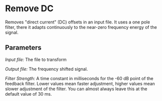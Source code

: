 # Remove DC

Removes "direct current" (DC) offsets in an input file. It uses a one pole filter,
there it adapts continuously to the near-zero frequency energy of the signal.

## Parameters

_Input file:_ The file to transform

_Output file:_ The frequency shifted signal.

_Filter Strength:_ A time constant in milliseconds for the -60 dB point of the
feedback filter. Lower values mean faster adjustment, higher values mean slower
adjustment of the filter. You can almost always leave this at the default value
of 30 ms.
